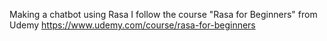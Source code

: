 Making a chatbot using Rasa
I follow the course "Rasa for Beginners" from Udemy https://www.udemy.com/course/rasa-for-beginners